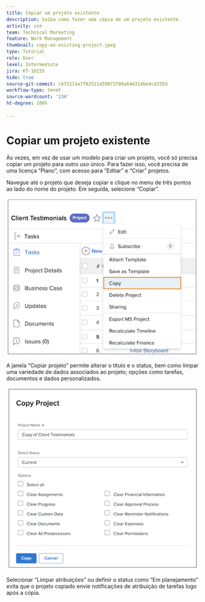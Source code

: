 ```yaml
---
title: Copiar um projeto existente
description: Saiba como fazer uma cópia de um projeto existente.
activity: use
team: Technical Marketing
feature: Work Management
thumbnail: copy-an-existing-project.jpeg
type: Tutorial
role: User
level: Intermediate
jira: KT-10155
hide: true
source-git-commit: c675114a7f82521a59072f80a64d314be4cd335d
workflow-type: tm+mt
source-wordcount: '134'
ht-degree: 100%

---
```


# Copiar um projeto existente

Às vezes, em vez de usar um modelo para criar um projeto, você só precisa copiar um projeto para outro uso único. Para fazer isso, você precisa de uma licença “Plano”, com acesso para “Editar” e “Criar” projetos.

Navegue até o projeto que deseja copiar e clique no menu de três pontos ao lado do nome do projeto. Em seguida, selecione “Copiar”.

![Opção de menu Copiar projeto](assets/copy-existing-01.png)

A janela “Copiar projeto” permite alterar o título e o status, bem como limpar uma variedade de dados associados ao projeto; opções como tarefas, documentos e dados personalizados.

![Copiar opções de projeto](assets/copy-existing-02.png)


Selecionar “Limpar atribuições” ou definir o status como “Em planejamento” evita que o projeto copiado envie notificações de atribuição de tarefas logo após a cópia.
